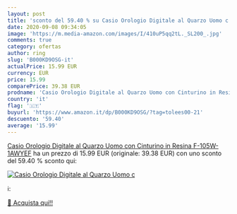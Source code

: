 ```yaml
---
layout: post
title: 'sconto del 59.40 % su Casio Orologio Digitale al Quarzo Uomo c  '
date: 2020-09-08 09:34:05
image: 'https://m.media-amazon.com/images/I/410uP5qq2tL._SL200_.jpg'
comments: true
category: ofertas
author: ring
slug: 'B000KD9OSG-it'
actualPrice: 15.99 EUR
currency: EUR
price: 15.99
comparePrice: 39.38 EUR
prodname: 'Casio Orologio Digitale al Quarzo Uomo con Cinturino in Resina F-105W-1AWYEF'
country: 'it'
flag: '🇮🇹'
buyurl: 'https://www.amazon.it/dp/B000KD9OSG/?tag=tolees00-21'
descuento: '59.40'
average: '15.99'
---
```


[Casio Orologio Digitale al Quarzo Uomo con Cinturino in Resina F-105W-1AWYEF](https://www.amazon.it/dp/B000KD9OSG/?tag=tolees00-21) ha un prezzo di 15.99 EUR (originale: 39.38 EUR) con uno sconto del 59.40 % sconto qui:

[![Casio Orologio Digitale al Quarzo Uomo c](https://m.media-amazon.com/images/I/410uP5qq2tL._SL200_.jpg)](https://www.amazon.it/dp/B000KD9OSG/?tag=tolees00-21)

ℹ️:


[🛒 Acquista qui!!](https://www.amazon.it/dp/B000KD9OSG/?tag=tolees00-21)
